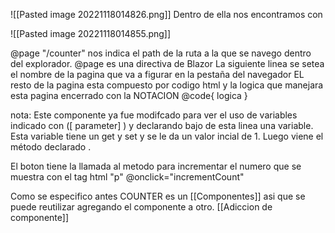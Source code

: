 ![[Pasted image 20221118014826.png]]
Dentro de ella nos encontramos con

![[Pasted image 20221118014855.png]]

@page "/counter" nos indica el path de la ruta a la que se navego dentro del explorador.
@page es una directiva de Blazor
La siguiente linea se setea el nombre de la pagina que va a figurar en la pestaña del navegador
<PageTitle></PageTitle>
EL resto de la pagina esta compuesto por codigo html y la logica que manejara esta pagina encerrado con la NOTACION @code{ logica }

nota: Este componente ya fue modifcado para ver el uso de variables indicado con ([ parameter] ) y declarando bajo de esta linea una variable. Esta variable tiene un get y set y se le da un valor incial de 1.
Luego viene el método  declarado .

El boton tiene la llamada al metodo para incrementar el numero que se muestra con el tag html "p" 
@onclick="incrementCount"

Como se especifico antes COUNTER  es un [[Componentes]] asi que se puede reutilizar agregando el componente a otro. [[Adiccion de componente]]
